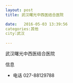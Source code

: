 ```yaml
--- 
layout: post 
title: 武汉曙光中西医结合医院

date:   2016-05-03 13:39:56 
categories:其他  
city:武汉
  
--- 
```

   
武汉曙光中西医结合医院

信息
 - 电话 027-88129788



